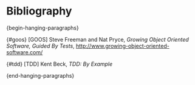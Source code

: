 
# Bibliography

{begin-hanging-paragraphs}

{#goos}
[GOOS] Steve Freeman and Nat Pryce, *Growing Object Oriented Software, Guided By Tests*, http://www.growing-object-oriented-software.com/

{#tdd}
[TDD] Kent Beck, *TDD: By Example*

{end-hanging-paragraphs}